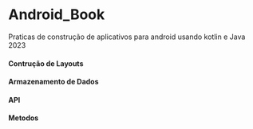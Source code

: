 # Android_Book
Praticas de construção de aplicativos para android usando kotlin e Java 2023



#### Contrução de Layouts


#### Armazenamento de Dados


#### API


#### Metodos







